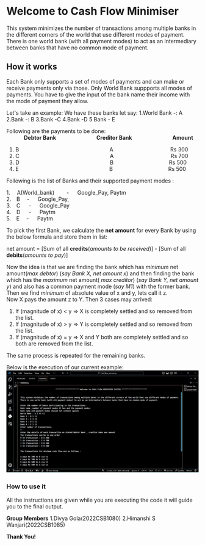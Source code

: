 # Welcome to Cash Flow Minimiser
This system minimizes the number of transactions among multiple banks in the different corners of the world that use different modes of payment. There is one world bank (with all payment modes) to act as an intermediary between banks that have no common mode of payment.

## How it works
Each Bank only supports a set of modes of payments and can make or receive payments only via those. Only World Bank suppports all modes of payments.
You have to give the input of the bank name their income with the mode of payment they allow.

Let's take an example:
We have these banks let say:
1.World Bank -: A
2.Bank -: B
3.Bank -C
4.Bank -D
5 Bank - E

Following are the payments to be done: <br>
     &emsp;&emsp;&emsp;    **Debtor Bank**&emsp;&emsp;&emsp;&emsp;&emsp;&emsp;&emsp;&nbsp;                **Creditor Bank** &emsp;&emsp;&emsp;&emsp;&emsp;&emsp;&emsp; **Amount**
1. B   &emsp;&emsp;&emsp;&emsp;&emsp;&emsp; &emsp;&emsp;&emsp;&emsp;&nbsp;&nbsp;&nbsp; &emsp;&emsp;&emsp;&emsp;&emsp;             A &emsp;&emsp;&emsp;&emsp;&emsp;&emsp;&nbsp;&nbsp;&nbsp;  &emsp;&emsp;&emsp;            Rs 300
2. C   &emsp;&emsp;&emsp;&emsp;&emsp;&emsp; &emsp;&emsp;&emsp;&emsp;&nbsp;&nbsp;&nbsp; &emsp;&emsp;&emsp;&emsp;&emsp;             A &emsp;&emsp;&emsp;&emsp;&emsp;&emsp;&nbsp;&nbsp;&nbsp;  &emsp;&emsp;&emsp;            Rs 700
3. D   &emsp;&emsp;&emsp;&emsp;&emsp;&emsp; &emsp;&emsp;&emsp;&emsp;&nbsp;&nbsp;&nbsp; &emsp;&emsp;&emsp;&emsp;&emsp;             B&emsp;&emsp;&emsp;&emsp;&emsp;&emsp;&nbsp;&nbsp;&nbsp;  &emsp;&emsp;&emsp;            Rs 500
4. E   &emsp;&emsp;&emsp;&emsp;&emsp;&emsp; &emsp;&emsp;&emsp;&emsp;&nbsp;&nbsp;&nbsp; &emsp;&emsp;&emsp;&emsp;&emsp;             B&emsp;&emsp;&emsp;&emsp;&emsp;&emsp;&nbsp;&nbsp;&nbsp;  &emsp;&emsp;&emsp;            Rs 500

Following is the list of Banks and their supported payment modes :

1.&emsp;  A(World_bank)  &emsp;&emsp;- &emsp; Google_Pay,  Paytm<br>
2.&emsp;B &emsp;- &emsp; Google_Pay, <br>
3.&emsp;C &nbsp;&emsp;- &emsp; Google_Pay<br>
4.&emsp;D &emsp; - &emsp;  Paytm<br>
5.&emsp;E  &emsp;- &emsp; Paytm

To pick the first Bank, we calculate the **net amount** for every Bank by using the below formula and store them in list:

net amount = [Sum of all **credits**(_amounts to be received_)] - [Sum of all **debits**(_amounts to pay_)]

Now the idea is that we are finding the bank which has _minimum_ net amount(_max debtor_) (_say Bank X, net amount x_) and then finding the bank which has the _maximum_ net amount( _max creditor_) (_say Bank Y, net amount y_) and also has a common payment mode (_say M1_) with the former bank. Then we find _minimum_ of absolute value of x and y, lets call it z.\
Now X pays the amount z to Y. Then 3 cases may arrived:
1. If (magnitude of x) < y  =>  X is completely settled and so removed from the list.
2. If (magnitude of x) > y  =>  Y is completely settled and so removed from the list.
3. If (magnitude of x) = y  =>  X and Y both are completely settled and so both are removed from the list.

The same process is repeated for the remaining banks.

Below is the execution of our current example:
![image](./assets/Screenshot.jpg)
    

###  How to use it
All the instructions are given while you are executing the code  it will guide you to the final output.


**Group Members**
1.Divya Gola(2022CSB1080)
2.Himanshi S Wanjari(2022CSB1085)

**Thank You!**


